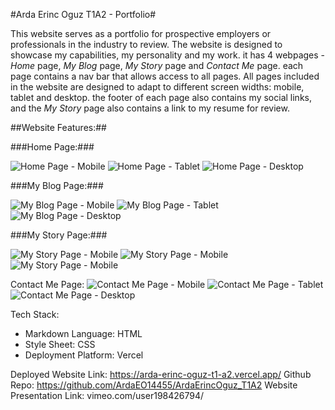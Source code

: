 #Arda Erinc Oguz T1A2 - Portfolio#


This website serves as a portfolio for prospective employers or professionals in the industry to review. The website is designed to showcase my capabilities, my personality and my work. it has 4 webpages - *Home* page, *My Blog* page, *My Story* page and *Contact Me* page. each page contains a nav bar that allows access to all pages. All pages included in the website are designed to adapt to different screen widths: mobile, tablet and desktop. the footer of each page also contains my social links, and the *My Story* page also contains a link to my resume for review.

##Website Features:##

###Home Page:###

![Home Page - Mobile](docs/Home%20-%20Mobile.png)
![Home Page - Tablet](docs/Home%20-%20Tablet.png)
![Home Page - Desktop](docs/Home%20-%20Desktop.png)

###My Blog Page:###

![My Blog Page - Mobile](docs/MyBlog%20-%20Mobile.png)
![My Blog Page - Tablet](docs/MyBlog%20-%20Tablet.png)
![My Blog Page - Desktop](docs/MyBlog%20-%20Desktop.png)

###My Story Page:###

![My Story Page - Mobile](docs/MyStory%20-%20Mobile.png)
![My Story Page - Mobile](docs/MyStory%20-%20Tablet.png)
![My Story Page - Mobile](docs/MyStory%20-%20Desktop.png)

Contact Me Page:
![Contact Me Page - Mobile](docs/Contact%20-%20Mobile.png)
![Contact Me Page - Tablet](docs/Contact%20-%20Tablet.png)
![Contact Me Page - Desktop](docs/Contact%20-%20Desktop.png)


Tech Stack:
* Markdown Language: HTML
* Style Sheet: CSS
* Deployment Platform: Vercel

Deployed Website Link: https://arda-erinc-oguz-t1-a2.vercel.app/
Github Repo: https://github.com/ArdaEO14455/ArdaErincOguz_T1A2
Website Presentation Link: vimeo.com/user198426794/